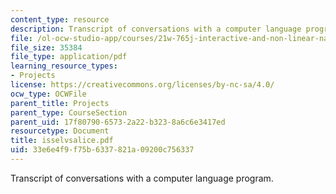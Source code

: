 ```yaml
---
content_type: resource
description: Transcript of conversations with a computer language program.
file: /ol-ocw-studio-app/courses/21w-765j-interactive-and-non-linear-narrative-theory-and-practice-spring-2004/33e6e4f9f75b6337821a09200c756337_isselvsalice.pdf
file_size: 35384
file_type: application/pdf
learning_resource_types:
- Projects
license: https://creativecommons.org/licenses/by-nc-sa/4.0/
ocw_type: OCWFile
parent_title: Projects
parent_type: CourseSection
parent_uid: 17f80790-6573-2a22-b323-8a6c6e3417ed
resourcetype: Document
title: isselvsalice.pdf
uid: 33e6e4f9-f75b-6337-821a-09200c756337
---
```

Transcript of conversations with a computer language program.